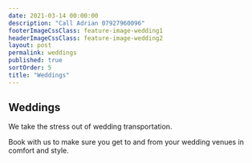 ```yaml
---
date: 2021-03-14 00:00:00
description: "Call Adrian 07927960096"
footerImageCssClass: feature-image-wedding1
headerImageCssClass: feature-image-wedding2
layout: post
permalink: weddings
published: true
sortOrder: 5
title: "Weddings"
---
```


## Weddings

We take the stress out of wedding transportation.

Book with us to make sure you get to and from your wedding venues in comfort and style.
